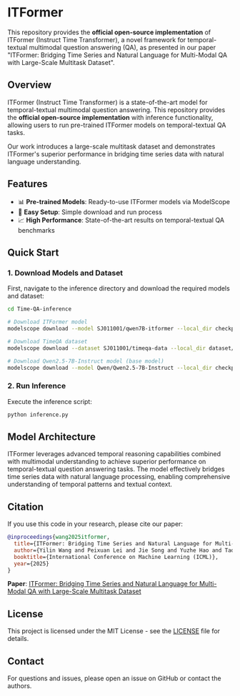 # ITFormer

This repository provides the **official open-source implementation** of ITFormer (Instruct Time Transformer), a novel framework for temporal-textual multimodal question answering (QA), as presented in our paper "ITFormer: Bridging Time Series and Natural Language for Multi-Modal QA with Large-Scale Multitask Dataset".

## Overview

ITFormer (Instruct Time Transformer) is a state-of-the-art model for temporal-textual multimodal question answering. This repository provides the **official open-source implementation** with inference functionality, allowing users to run pre-trained ITFormer models on temporal-textual QA tasks.

Our work introduces a large-scale multitask dataset and demonstrates ITFormer's superior performance in bridging time series data with natural language understanding.

## Features

- 📊 **Pre-trained Models**: Ready-to-use ITFormer models via ModelScope
- 🎯 **Easy Setup**: Simple download and run process
- 📈 **High Performance**: State-of-the-art results on temporal-textual QA benchmarks

## Quick Start

### 1. Download Models and Dataset

First, navigate to the inference directory and download the required models and dataset:

```bash
cd Time-QA-inference

# Download ITFormer model
modelscope download --model SJ011001/qwen7B-itformer --local_dir checkpoints/ITformer

# Download TimeQA dataset
modelscope download --dataset SJ011001/timeqa-data --local_dir dataset/dataset_processing

# Download Qwen2.5-7B-Instruct model (base model)
modelscope download --model Qwen/Qwen2.5-7B-Instruct --local_dir checkpoints/Qwen2.5-7B-Instruct
```

### 2. Run Inference

Execute the inference script:

```bash
python inference.py
```

## Model Architecture

ITFormer leverages advanced temporal reasoning capabilities combined with multimodal understanding to achieve superior performance on temporal-textual question answering tasks. The model effectively bridges time series data with natural language processing, enabling comprehensive understanding of temporal patterns and textual context.

## Citation

If you use this code in your research, please cite our paper:

```bibtex
@inproceedings{wang2025itformer,
  title={ITFormer: Bridging Time Series and Natural Language for Multi-Modal QA with Large-Scale Multitask Dataset},
  author={Yilin Wang and Peixuan Lei and Jie Song and Yuzhe Hao and Tao Chen and Yuxuan Zhang and Lei Jia and Yuanxiang Li and Zhongyu Wei},
  booktitle={International Conference on Machine Learning (ICML)},
  year={2025}
}
```

**Paper**: [ITFormer: Bridging Time Series and Natural Language for Multi-Modal QA with Large-Scale Multitask Dataset](https://arxiv.org/abs/2506.20093)

## License

This project is licensed under the MIT License - see the [LICENSE](LICENSE) file for details.

## Contact

For questions and issues, please open an issue on GitHub or contact the authors.
